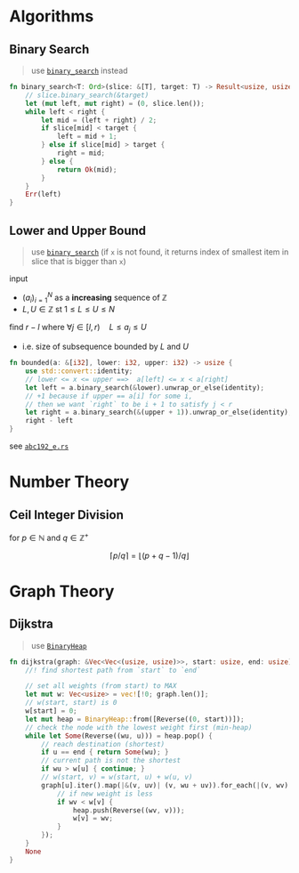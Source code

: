 <!--
## DP
- [`abc211_c.rs`](./atcoder.jp/abc211/abc211_c.rs)
-->

# Algorithms

## Binary Search
> use [`binary_search`](https://doc.rust-lang.org/std/primitive.slice.html#method.binary_search) instead

```rs
fn binary_search<T: Ord>(slice: &[T], target: T) -> Result<usize, usize> {
    // slice.binary_search(&target)
    let (mut left, mut right) = (0, slice.len());
    while left < right {
        let mid = (left + right) / 2;
        if slice[mid] < target {
            left = mid + 1;
        } else if slice[mid] > target {
            right = mid;
        } else {
            return Ok(mid);
        }
    }
    Err(left)
}
```


## Lower and Upper Bound
> use [`binary_search`](https://doc.rust-lang.org/std/primitive.slice.html#method.binary_search) (if `x` is not found, it returns index of smallest item in slice that is bigger than `x`)

input
- $(a_i)_{i=1}^N$ as a **increasing** sequence of $\mathbb Z$
- $L,U\in\mathbb Z$ st $1\le L\le U\le N$

find $r-l$ where $\forall j\in[l,r)\quad L\le a_j\le U$
- i.e. size of subsequence bounded by $L$ and $U$


```rs
fn bounded(a: &[i32], lower: i32, upper: i32) -> usize {
    use std::convert::identity;
    // lower <= x <= upper ==>  a[left] <= x < a[right]
    let left = a.binary_search(&lower).unwrap_or_else(identity);
    // +1 because if upper == a[i] for some i,
    // then we want `right` to be i + 1 to satisfy j < r
    let right = a.binary_search(&(upper + 1)).unwrap_or_else(identity);
    right - left
}
```

see [`abc192_e.rs`](./atcoder.jp/abc192/abc192_e.rs#L181)


# Number Theory

## Ceil Integer Division

for $p\in\mathbb N$ and $q\in\mathbb Z^+$

$$
\lceil p/q\rceil=\lfloor(p + q - 1)/q\rfloor
$$

# Graph Theory

## Dijkstra
> use [`BinaryHeap`](https://doc.rust-lang.org/std/collections/binary_heap/index.html#examples)


```rs
fn dijkstra(graph: &Vec<Vec<(usize, usize)>>, start: usize, end: usize) -> Option<usize> {
    //! find shortest path from `start` to `end`

    // set all weights (from start) to MAX
    let mut w: Vec<usize> = vec![!0; graph.len()];
    // w(start, start) is 0
    w[start] = 0;
    let mut heap = BinaryHeap::from([Reverse((0, start))]);
    // check the node with the lowest weight first (min-heap)
    while let Some(Reverse((wu, u))) = heap.pop() {
        // reach destination (shortest)
        if u == end { return Some(wu); }
        // current path is not the shortest
        if wu > w[u] { continue; }
        // w(start, v) = w(start, u) + w(u, v)
        graph[u].iter().map(|&(v, uv)| (v, wu + uv)).for_each(|(v, wv)| {
            // if new weight is less
            if wv < w[v] {
                heap.push(Reverse((wv, v)));
                w[v] = wv;
            }
        });
    }
    None
}
```
